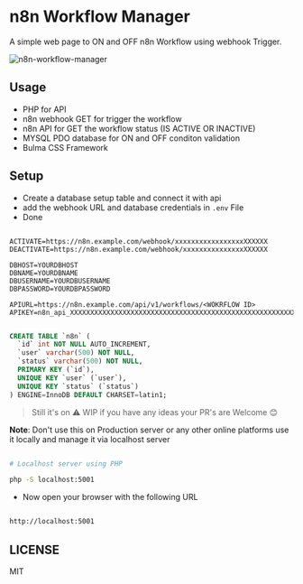# n8n Workflow Manager

A simple web page to ON and OFF n8n Workflow using webhook Trigger.

![n8n-workflow-manager](https://user-images.githubusercontent.com/10300271/235858508-b332df14-983a-4e78-a32d-2841eeed6fa8.png)  

## Usage

- PHP for API
- n8n webhook GET for trigger the workflow
- n8n API for GET the workflow status (IS ACTIVE OR INACTIVE)
- MYSQL PDO database for ON and OFF conditon validation
- Bulma CSS Framework

## Setup

- Create a database setup table and connect it with api
- add the webhook URL and database credentials in `.env` File
- Done

```env

ACTIVATE=https://n8n.example.com/webhook/xxxxxxxxxxxxxxxxxXXXXXX
DEACTIVATE=https://n8n.example.com/webhook/xxxxxxxxxxxxxxxXXXXXX

DBHOST=YOURDBHOST
DBNAME=YOURDBNAME
DBUSERNAME=YOURDBUSERNAME
DBPASSWORD=YOURDBPASSWORD

APIURL=https://n8n.example.com/api/v1/workflows/<WOKRFLOW ID>
APIKEY=n8n_api_XXXXXXXXXXXXXXXXXXXXXXXXXXXXXXXXXXXXXXXXXXXXXXXXXXXXXXXXXXXXXXXXXXXXXXXXXXXXXXXX

```

```sql

CREATE TABLE `n8n` (
  `id` int NOT NULL AUTO_INCREMENT,
  `user` varchar(500) NOT NULL,
  `status` varchar(500) NOT NULL,
  PRIMARY KEY (`id`),
  UNIQUE KEY `user` (`user`),
  UNIQUE KEY `status` (`status`)
) ENGINE=InnoDB DEFAULT CHARSET=latin1;

```

> Still it's on ⚠ WIP if you have any ideas your PR's are Welcome 😊  

**Note**: Don't use this on Production server or any other online platforms use it locally and manage it via localhost server

```sh

# Localhost server using PHP

php -S localhost:5001

```

- Now open your browser with the following URL

```sh

http://localhost:5001

```

## LICENSE

MIT
